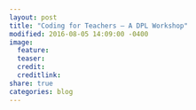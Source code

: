```yaml
---
layout: post
title: "Coding for Teachers ― A DPL Workshop"
modified: 2016-08-05 14:09:00 -0400
image:
  feature:
  teaser:
  credit:
  creditlink:
share: true
categories: blog
---
```

